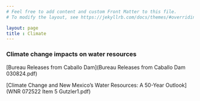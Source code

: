 ```yaml
---
# Feel free to add content and custom Front Matter to this file.
# To modify the layout, see https://jekyllrb.com/docs/themes/#overriding-theme-defaults

layout: page
title : Climate
---
```


### Climate change impacts on water resources

[Bureau Releases from Caballo Dam](Bureau Releases from Caballo Dam 030824.pdf)

[Climate Change and New Mexico’s Water Resources:  A 50-Year Outlook](WNR 072522 Item 5 Gutzler1.pdf)
